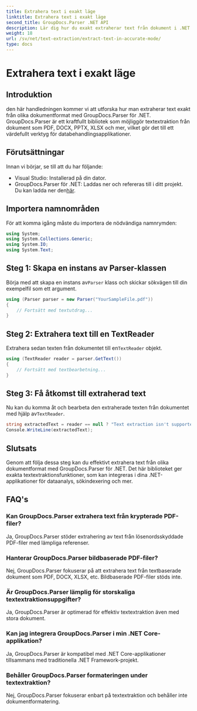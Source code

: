```yaml
---
title: Extrahera text i exakt läge
linktitle: Extrahera text i exakt läge
second_title: GroupDocs.Parser .NET API
description: Lär dig hur du exakt extraherar text från dokument i .NET med GroupDocs.Parser för sömlös databearbetning.
weight: 18
url: /sv/net/text-extraction/extract-text-in-accurate-mode/
type: docs
---
```

# Extrahera text i exakt läge

## Introduktion
den här handledningen kommer vi att utforska hur man extraherar text exakt från olika dokumentformat med GroupDocs.Parser för .NET. GroupDocs.Parser är ett kraftfullt bibliotek som möjliggör textextraktion från dokument som PDF, DOCX, PPTX, XLSX och mer, vilket gör det till ett värdefullt verktyg för databehandlingsapplikationer.
## Förutsättningar
Innan vi börjar, se till att du har följande:
- Visual Studio: Installerad på din dator.
-  GroupDocs.Parser för .NET: Laddas ner och refereras till i ditt projekt. Du kan ladda ner den[här](https://releases.groupdocs.com/parser/net/).

## Importera namnområden
För att komma igång måste du importera de nödvändiga namnrymden:
```csharp
using System;
using System.Collections.Generic;
using System.IO;
using System.Text;
```
## Steg 1: Skapa en instans av Parser-klassen
 Börja med att skapa en instans av`Parser` klass och skickar sökvägen till din exempelfil som ett argument.
```csharp
using (Parser parser = new Parser("YourSampleFile.pdf"))
{
    // Fortsätt med textutdrag...
}
```
## Steg 2: Extrahera text till en TextReader
 Extrahera sedan texten från dokumentet till en`TextReader` objekt.
```csharp
using (TextReader reader = parser.GetText())
{
    // Fortsätt med textbearbetning...
}
```
## Steg 3: Få åtkomst till extraherad text
 Nu kan du komma åt och bearbeta den extraherade texten från dokumentet med hjälp av`TextReader`.
```csharp
string extractedText = reader == null ? "Text extraction isn't supported" : reader.ReadToEnd();
Console.WriteLine(extractedText);
```

## Slutsats
Genom att följa dessa steg kan du effektivt extrahera text från olika dokumentformat med GroupDocs.Parser för .NET. Det här biblioteket ger exakta textextraktionsfunktioner, som kan integreras i dina .NET-applikationer för dataanalys, sökindexering och mer.

## FAQ's
### Kan GroupDocs.Parser extrahera text från krypterade PDF-filer?
Ja, GroupDocs.Parser stöder extrahering av text från lösenordsskyddade PDF-filer med lämpliga referenser.
### Hanterar GroupDocs.Parser bildbaserade PDF-filer?
Nej, GroupDocs.Parser fokuserar på att extrahera text från textbaserade dokument som PDF, DOCX, XLSX, etc. Bildbaserade PDF-filer stöds inte.
### Är GroupDocs.Parser lämplig för storskaliga textextraktionsuppgifter?
Ja, GroupDocs.Parser är optimerad för effektiv textextraktion även med stora dokument.
### Kan jag integrera GroupDocs.Parser i min .NET Core-applikation?
Ja, GroupDocs.Parser är kompatibel med .NET Core-applikationer tillsammans med traditionella .NET Framework-projekt.
### Behåller GroupDocs.Parser formateringen under textextraktion?
Nej, GroupDocs.Parser fokuserar enbart på textextraktion och behåller inte dokumentformatering.